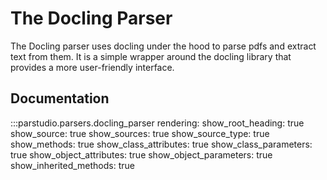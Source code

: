 # The Docling Parser

The Docling parser uses docling under the hood to parse pdfs and extract text from them. It is a simple wrapper around the docling library that provides a more user-friendly interface.

## Documentation
:::parstudio.parsers.docling_parser
    rendering:
        show_root_heading: true
        show_source: true
        show_sources: true
        show_source_type: true
        show_methods: true
        show_class_attributes: true
        show_class_parameters: true
        show_object_attributes: true
        show_object_parameters: true
        show_inherited_methods: true

